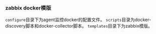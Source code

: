 ###  zabbix docker模版

`configure`目录下为agent监控docker的配置文件。
`scripts`目录为docker-discovery脚本和docker-collector脚本。
`templates`目录下为zabbix模版。
